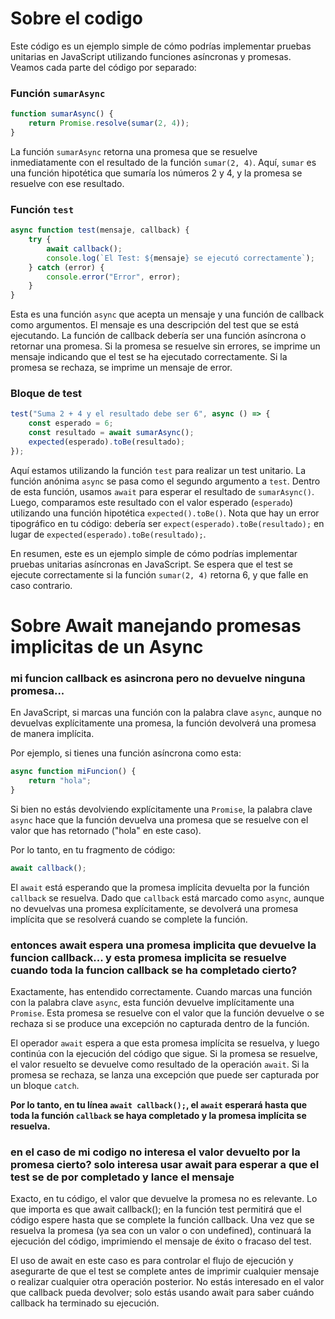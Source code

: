 # Sobre el codigo

Este código es un ejemplo simple de cómo podrías implementar pruebas unitarias en JavaScript utilizando funciones asíncronas y promesas. Veamos cada parte del código por separado:

### Función `sumarAsync`

```javascript
function sumarAsync() {
    return Promise.resolve(sumar(2, 4));
}
```

La función `sumarAsync` retorna una promesa que se resuelve inmediatamente con el resultado de la función `sumar(2, 4)`. Aquí, `sumar` es una función hipotética que sumaría los números 2 y 4, y la promesa se resuelve con ese resultado.

### Función `test`

```javascript
async function test(mensaje, callback) {
    try {
        await callback();
        console.log(`El Test: ${mensaje} se ejecutó correctamente`);
    } catch (error) {
        console.error("Error", error);
    }
}
```

Esta es una función `async` que acepta un mensaje y una función de callback como argumentos. El mensaje es una descripción del test que se está ejecutando. La función de callback debería ser una función asíncrona o retornar una promesa. Si la promesa se resuelve sin errores, se imprime un mensaje indicando que el test se ha ejecutado correctamente. Si la promesa se rechaza, se imprime un mensaje de error.

### Bloque de test

```javascript
test("Suma 2 + 4 y el resultado debe ser 6", async () => {
    const esperado = 6;
    const resultado = await sumarAsync();
    expected(esperado).toBe(resultado);
});
```

Aquí estamos utilizando la función `test` para realizar un test unitario. La función anónima `async` se pasa como el segundo argumento a `test`. Dentro de esta función, usamos `await` para esperar el resultado de `sumarAsync()`. Luego, comparamos este resultado con el valor esperado (`esperado`) utilizando una función hipotética `expected().toBe()`. Nota que hay un error tipográfico en tu código: debería ser `expect(esperado).toBe(resultado);` en lugar de `expected(esperado).toBe(resultado);`.

En resumen, este es un ejemplo simple de cómo podrías implementar pruebas unitarias asíncronas en JavaScript. Se espera que el test se ejecute correctamente si la función `sumar(2, 4)` retorna 6, y que falle en caso contrario.

# Sobre Await manejando promesas implicitas de un Async

### mi funcion callback es asincrona pero no devuelve ninguna promesa...

En JavaScript, si marcas una función con la palabra clave `async`, aunque no devuelvas explícitamente una promesa, la función devolverá una promesa de manera implícita.

Por ejemplo, si tienes una función asíncrona como esta:

```javascript
async function miFuncion() {
    return "hola";
}
```

Si bien no estás devolviendo explícitamente una `Promise`, la palabra clave `async` hace que la función devuelva una promesa que se resuelve con el valor que has retornado ("hola" en este caso).

Por lo tanto, en tu fragmento de código:

```javascript
await callback();
```

El `await` está esperando que la promesa implícita devuelta por la función `callback` se resuelva. Dado que `callback` está marcado como `async`, aunque no devuelvas una promesa explícitamente, se devolverá una promesa implícita que se resolverá cuando se complete la función.

### entonces await espera una promesa implicita que devuelve la funcion callback... y esta promesa implicita se resuelve cuando toda la funcion callback se ha completado cierto?

Exactamente, has entendido correctamente. Cuando marcas una función con la palabra clave `async`, esta función devuelve implícitamente una `Promise`. Esta promesa se resuelve con el valor que la función devuelve o se rechaza si se produce una excepción no capturada dentro de la función.

El operador `await` espera a que esta promesa implícita se resuelva, y luego continúa con la ejecución del código que sigue. Si la promesa se resuelve, el valor resuelto se devuelve como resultado de la operación `await`. Si la promesa se rechaza, se lanza una excepción que puede ser capturada por un bloque `catch`.

**Por lo tanto, en tu línea `await callback();`, el `await` esperará hasta que toda la función `callback` se haya completado y la promesa implícita se resuelva.**

### en el caso de mi codigo no interesa el valor devuelto por la promesa cierto? solo interesa usar await para esperar a que el test se de por completado y lance el mensaje

Exacto, en tu código, el valor que devuelve la promesa no es relevante. Lo que importa es que await callback(); en la función test permitirá que el código espere hasta que se complete la función callback. Una vez que se resuelva la promesa (ya sea con un valor o con undefined), continuará la ejecución del código, imprimiendo el mensaje de éxito o fracaso del test.

El uso de await en este caso es para controlar el flujo de ejecución y asegurarte de que el test se complete antes de imprimir cualquier mensaje o realizar cualquier otra operación posterior. No estás interesado en el valor que callback pueda devolver; solo estás usando await para saber cuándo callback ha terminado su ejecución.
